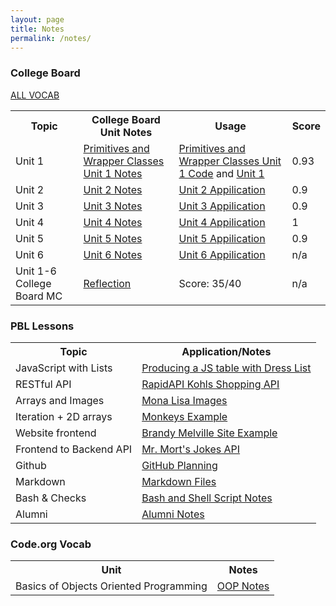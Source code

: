 ```yaml
---
layout: page
title: Notes
permalink: /notes/
---
```



### College Board 

<a href="https://aadyadaita.github.io/apcsa_indiv_repo_tri1/2022/12/01/all-vocab.html"> ALL VOCAB </a>



<table>
  <tr>
    <th>Topic</th>
    <th>College Board Unit Notes</th>
    <th>Usage</th>
    <th>Score</th>

  </tr>
  <tr>
    <td>Unit 1</td>
      <td><a href="https://aadyadaita.github.io/apcsa_indiv_repo_tri1/markdown/2022/08/22/primitives.html">Primitives and Wrapper Classes Unit 1 Notes</a></td>
      <td><a href="https://aadyadaita.github.io/apcsa_indiv_repo_tri1/2022/08/24/score_calculator.html">Primitives and Wrapper Classes Unit 1 Code</a>
      and <a href="https://aadyadaita.github.io/apcsa_indiv_repo_tri1/2022/10/22/Unit2.html"> Unit 1 </a></td>
      <td>0.93</td>
   
  </tr>
  <tr>
   <td>Unit 2</td>
      <td><a href="https://aadyadaita.github.io/apcsa_indiv_repo_tri1/markdown/2022/11/08/unit_2Notes.html">Unit 2 Notes</a></td>
      <td><a href="https://aadyadaita.github.io/apcsa_indiv_repo_tri1/2022/10/16/goblins.html">Unit 2 Appilication</a></td>
       <td>0.9</td>
  </tr>



  <tr>
   <td>Unit 3</td>
      <td><a href="https://aadyadaita.github.io/apcsa_indiv_repo_tri1/markdown/2022/11/08/unit_3Notes.html">Unit 3 Notes</a></td>
      <td><a href="https://aadyadaita.github.io/apcsa_indiv_repo_tri1/2022/10/22/Unit3.html">Unit 3 Appilication</a></td>
      <td>0.9</td>
  </tr>
  
  

  <tr>
   <td>Unit 4</td>
      <td><a href="https://aadyadaita.github.io/apcsa_indiv_repo_tri1/markdown/2022/11/08/unit_4Notes.html">Unit 4 Notes</a></td>
      <td><a href="https://aadyadaita.github.io/apcsa_indiv_repo_tri1/2022/10/22/Unit4.html">Unit 4 Appilication</a></td>
      <td>1</td>
  </tr>

  <tr>
   <td>Unit 5</td>
      <td><a href="https://aadyadaita.github.io/apcsa_indiv_repo_tri1/markdown/2022/11/08/unit_5Notes.html">Unit 5 Notes</a></td>
      <td><a href="https://aadyadaita.github.io/apcsa_indiv_repo_tri1/2022/10/22/Unit5.html">Unit 5 Appilication</a></td>
      <td>0.9</td>
  </tr>

  <tr>
   <td>Unit 6</td>
      <td><a href="https://aadyadaita.github.io/apcsa_indiv_repo_tri1/markdown/2022/11/08/unit_6Notes.html">Unit 6 Notes</a></td>
      <td><a href="https://aadyadaita.github.io/apcsa_indiv_repo_tri1/2022/10/25/Unit6.html">Unit 6 Appilication</a></td>
      <td>n/a</td>
  </tr>

   <tr>
   <td>Unit 1-6 College Board MC</td>
      <td><a href="https://aadyadaita.github.io/apcsa_indiv_repo_tri1/markdown/2022/11/08/cb_quiz_reflection.html">Reflection</a></td>
      <td>Score: 35/40</td>
      <td>n/a</td>
  </tr>



</table>



### PBL Lessons

<table>
  <tr>
    <th>Topic</th>
    <th>Application/Notes</th>
  </tr>

<tr>
    <td>JavaScript with Lists </td>
    <td><a href="https://aadyadaita.github.io/apcsa_indiv_repo_tri1/2022/09/26/js.html"> Producing a JS table with Dress List</a></td>
  </tr>

  <tr>
    <td>RESTful API </td>
    <td><a href="https://aadyadaita.github.io/apcsa_indiv_repo_tri1/2022/10/01/similar-clothes.html"> RapidAPI Kohls Shopping API</a></td>
  </tr>

  <tr>
    <td>Arrays and Images </td>
    <td><a href="https://aadyadaita.github.io/apcsa_indiv_repo_tri1/2022/10/02/arrays_images.html"> Mona Lisa Images</a></td>
  </tr>

  <tr>
    <td>Iteration + 2D arrays </td>
    <td><a href="https://aadyadaita.github.io/apcsa_indiv_repo_tri1/2022/09/20/monkeys.html"> Monkeys Example</a></td>
  </tr>

  <tr>
    <td>Website frontend </td>
    <td><a href="https://aadyadaita.github.io/apcsa_indiv_repo_tri1/2022/10/24/brandy.html"> Brandy Melville Site Example</a></td>
  </tr>

 <tr>
    <td>Frontend to Backend API </td>
    <td><a href="https://aadyadaita.github.io/apcsa_indiv_repo_tri1/data/jokes">Mr. Mort's Jokes API</a></td>
  </tr>

  <tr>
    <td>Github </td>
    <td><a href="https://aadyadaita.github.io/apcsa_indiv_repo_tri1/2022/10/10/github.html">GitHub Planning</a></td>
  </tr>
  <tr>
      <td>Markdown </td>
      <td><a href="https://aadyadaita.github.io/apcsa_indiv_repo_tri1/markdown/2022/08/21/Markdown.html">Markdown Files</a></td>
    
  </tr>


  <tr>
    <td>Bash & Checks </td>
    <td><a href="https://aadyadaita.github.io/apcsa_indiv_repo_tri1/2022/08/25/bash_kernel.html">Bash and Shell Script Notes</a></td>
  </tr>

   <tr>
    <td>Alumni </td>
    <td><a href="https://aadyadaita.github.io/apcsa_indiv_repo_tri1/markdown/2022/08/29/alumni_panel.html">Alumni Notes</a></td>
  </tr>

  
</table>


### Code.org Vocab
<table>
  <tr>
    <th>Unit</th>
    <th>Notes</th>
  </tr>
  <tr>
      <td>Basics of Objects Oriented Programming </td>
      <td><a href="https://aadyadaita.github.io/apcsa_indiv_repo_tri1/2022/11/08/Unit-1-Code.org-Vocab.html">OOP Notes</a></td>
  </tr>

  


</table>